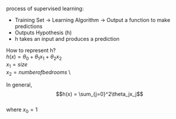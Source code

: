 process of supervised learning:
- Training Set -> Learning Algorithm -> Output a function to make predictions
- Outputs Hypothesis (h)
- h takes an input and produces a prediction


How to represent h?  
$h(x)=\theta_0 + \theta_1x_1 + \theta_2x_2$  
$x_1 = size$  
$x_2 = number of bedrooms$
\


In general,  
$$h(x) = \sum_{j=0}^2\theta_jx_j$$  
where $x_0 = 1$




